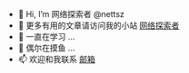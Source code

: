- 👋 Hi, I’m 网络探索者 @nettsz
- 👀 更多有用的文章请访问我的小站 <a href="https://www.nettsz.com/">网络探索者</a>
- 🌱 一直在学习 ...
- 💞️ 偶尔在摸鱼 ...
- 📫 欢迎和我联系 <a href="mailto:nettsz@foxmail.com">邮箱</a>
<!---
nettsz/nettsz is a ✨ special ✨ repository because its `README.md` (this file) appears on your GitHub profile.
You can click the Preview link to take a look at your changes.
--->
